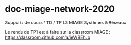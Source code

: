 # doc-miage-network-2020
Supports de cours / TD / TP L3 MIAGE Systèmes &amp; Réseaux

Le rendu de TP1 est à faire sur la classroom MIAGE :
https://classroom.github.com/a/ieWBEhJb


